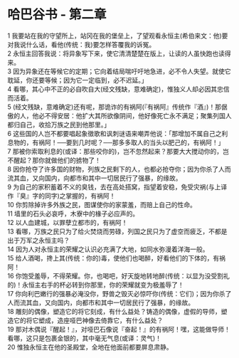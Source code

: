 # 哈巴谷书 - 第二章
  
 1 我要站在我的守望所上，站冈在我的堡垒上，了望观看永恒主(希伯来文：他)要对我说什么话，看他(传统：我)要怎样答覆我的诉冤。  
 2 永恒主回答我说：将异象写下来，使它清清楚楚在版上，让读的人虽快跑也读得来。  
 3 因为异象还在等候它的定期；它向着结局喘吁吁地急进，必不令人失望。就使它耽延，你还要等候；因为它一定临到，必不迟延。」  
 4 看哪，其心中不正的必自吹自大(经文残缺，意难确定)，惟独义人却必因其忠信而活着。  
 5 (经文残缺，意难确定)还有呢，那诡诈的有祸阿(『有祸阿』传统作『酒』)！那倨傲的人，他必不得安居：他扩大其所欲像阴间，他好像死亡永不满足；聚集列国人都归自己，收拾万族之民到他那里。」  
 6 这些国的人岂不都要唱起象徵歌和讽刺谜语来嘲弄他说：「那增加不属自己之利息物的，有祸阿！──要到几时呢？──那多多取人的当头以肥己的，有祸阿！」  
 7 那被你索取利息的(或译：那些咬你的)，岂不忽然起来？那要大大搅动你的，岂不醒起？那你就做他们的掳物了！  
 8 因你抢夺了许多国的财物，列族之民剩下的人，也都必抢夺你；因为你杀了人而流其血，又向国内，向都市和其中一切居民行了强暴，的缘故。  
 9 为自己的家积蓄着不义的臭钱，去在高处搭窝，指望着安稳，免受灾祸(与上译作『臭』字的同字)之掌握的，有祸阿！  
 10 你剪除掉许多外族之民，图谋使你的家蒙羞，而赔上自己的性命。  
 11 墙里的石头必哀呼，木寮中的椽子必应声的。  
 12 以人血建城，以罪孽立都市的，有祸阿！  
 13 看哪，万族之民只为了给火焚烧而劳碌，列国之民只为了虚空而疲乏，不都是出于万军之永恒主吗？  
 14 因为人对永恒主的荣耀之认识必充满了大地，如同水弥漫着洋海一般。  
 15 给人酒喝，搀上其(传统：你的)毒，使他们也喝醉，好看他们的下体的，有祸阿！  
 16 你饱受羞辱，不得荣耀。你，也喝吧，好天旋地转地醉(传统：以显为没受割礼的)！永恒主右手的杯必转到你那里，你的荣耀就变为极羞辱了！  
 17 你向利巴嫩行的强暴必淹没你，野兽之毁灭必惊吓你(传统：它们)；因为你杀了人而流其血，又向国内，向都市和其中一切居民行了强暴，的缘故。  
 18 雕刻的偶像，塑造它的将它刻成，有什么益处？铸造的偶像，虚假的导师，塑造它的将它塑成，造座哑巴神像去倚靠它，有什么益处？  
 19 那对木偶说『醒起！』，对哑巴石像说『奋起！』的有祸阿！嘿，这能做导师！看哪，这只是包裹金银的，其中毫无气息(或译：灵气)！  
 20 惟独永恒主在他的圣殿堂，全地在他面前都要屏息肃静。